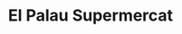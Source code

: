 ---
title: "El Palau Supermercat"
url: /sant-andreu-de-la-barca/el-palau-supermercat/
shop: Lebensmittel
---